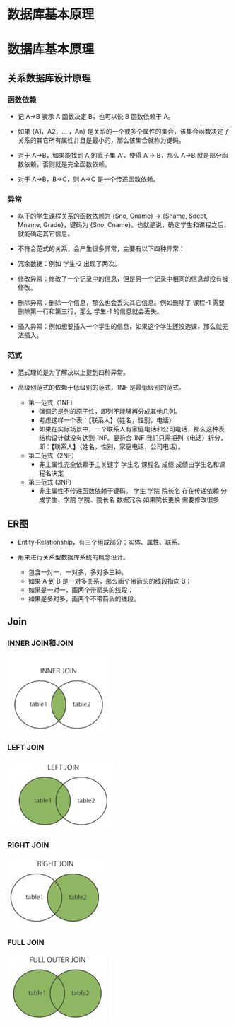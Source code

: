 # 数据库基本原理

# 数据库基本原理

## 关系数据库设计原理


### 函数依赖
+ 记 A->B 表示 A 函数决定 B，也可以说 B 函数依赖于 A。

+ 如果 {A1，A2，... ，An} 是关系的一个或多个属性的集合，该集合函数决定了关系的其它所有属性并且是最小的，那么该集合就称为键码。

+ 对于 A->B，如果能找到 A 的真子集 A'，使得 A'-> B，那么 A->B 就是部分函数依赖，否则就是完全函数依赖。

+ 对于 A->B，B->C，则 A->C 是一个传递函数依赖。


### 异常
+ 以下的学生课程关系的函数依赖为 {Sno, Cname} -> {Sname, Sdept, Mname, Grade}，键码为 {Sno, Cname}。也就是说，确定学生和课程之后，就能确定其它信息。

+ 不符合范式的关系，会产生很多异常，主要有以下四种异常：

+ 冗余数据：例如 学生-2 出现了两次。

+ 修改异常：修改了一个记录中的信息，但是另一个记录中相同的信息却没有被修改。

+ 删除异常：删除一个信息，那么也会丢失其它信息。例如删除了 课程-1 需要删除第一行和第三行，那么 学生-1 的信息就会丢失。

+ 插入异常：例如想要插入一个学生的信息，如果这个学生还没选课，那么就无法插入。

### 范式
+ 范式理论是为了解决以上提到四种异常。

+ 高级别范式的依赖于低级别的范式，1NF 是最低级别的范式。
  + 第一范式（1NF）
    + 强调的是列的原子性，即列不能够再分成其他几列。 
    + 考虑这样一个表：【联系人】（姓名，性别，电话） 
    + 如果在实际场景中，一个联系人有家庭电话和公司电话，那么这种表结构设计就没有达到 1NF。要符合 1NF 我们只需把列（电话）拆分，即：【联系人】（姓名，性别，家庭电话，公司电话）。
  + 第二范式（2NF）
    + 非主属性完全依赖于主关键字
      学生名 课程名 成绩
      成绩由学生名和课程名决定
  + 第三范式 (3NF)
    + 非主属性不传递函数依赖于键码。
      学生 学院 院长名  存在传递依赖  分成学生、学院 学院、院长名
      数据冗余 如果院长更换 需要修改很多

## ER图

+ Entity-Relationship，有三个组成部分：实体、属性、联系。

+ 用来进行关系型数据库系统的概念设计。
  + 包含一对一，一对多，多对多三种。
  + 如果 A 到 B 是一对多关系，那么画个带箭头的线段指向 B；
  + 如果是一对一，画两个带箭头的线段；
  + 如果是多对多，画两个不带箭头的线段。



## Join

### INNER JOIN和JOIN

<img src="../img/数据库INNERJOIN.png" alt="image-20201016141642437" style="zoom:50%;" />



### LEFT JOIN

<img src="../img/数据库LEFTJOIN.png" alt="image-20201016141729284" style="zoom:50%;" />

### RIGHT JOIN

<img src="../img/数据库RIGHTJOIN.png" alt="image-20201016141811805" style="zoom:50%;" />

### FULL JOIN

<img src="../img/数据库OUTERJOIN.png" alt="image-20201016141847072" style="zoom:50%;" />

